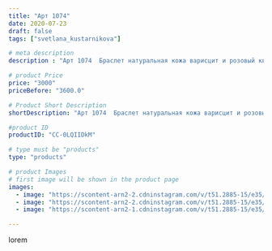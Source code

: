```yaml
---
title: "Арт 1074"
date: 2020-07-23
draft: false
tags: ["svetlana_kustarnikova"]

# meta description
description : "Арт 1074  Браслет натуральная кожа варисцит и розовый кварц  5 рядов"

# product Price
price: "3000"
priceBefore: "3600.0"

# Product Short Description
shortDescription: "Арт 1074  Браслет натуральная кожа варисцит и розовый кварц  5 рядов"

#product ID
productID: "CC-0LQIIDkM"

# type must be "products"
type: "products"

# product Images
# first image will be shown in the product page
images:
  - image: "https://scontent-arn2-2.cdninstagram.com/v/t51.2885-15/e35/116104844_147286933647960_8388253862632192386_n.jpg?se=7&tp=1&_nc_ht=scontent-arn2-2.cdninstagram.com&_nc_cat=100&_nc_ohc=S1LYSVdGtGUAX--dIx3&oh=1ea8cde09ce8458f463a037e4d89bb2d&oe=606CF948&ig_cache_key=MjM1OTU1MjcyMDQ3MzY1OTIwMw%3D%3D.2"
  - image: "https://scontent-arn2-2.cdninstagram.com/v/t51.2885-15/e35/110063121_764992217601128_4661727961517062118_n.jpg?se=8&tp=1&_nc_ht=scontent-arn2-2.cdninstagram.com&_nc_cat=108&_nc_ohc=F9x9LscL3ZgAX-OmvnR&oh=83811662d798de2fb5130477953d16ad&oe=606D7509&ig_cache_key=MjM1OTU1MjcyMDQ2NTI5NzI4Mg%3D%3D.2"
  - image: "https://scontent-arn2-1.cdninstagram.com/v/t51.2885-15/e35/110252656_166101901646809_5855012761157976453_n.jpg?se=7&tp=1&_nc_ht=scontent-arn2-1.cdninstagram.com&_nc_cat=101&_nc_ohc=EXFYfPlx7JIAX_yhUZB&oh=1f8af9519e50efa0ce6bfa69716177b0&oe=606A41DC&ig_cache_key=MjM1OTU1MjcyMDQ5MDQxOTAyMg%3D%3D.2"

---
```

lorem
